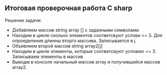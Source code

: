 ## Итоговая проверочная работа C sharp
Решение задачи:
-  Добавляем массив string array [] с заданными символами
-  Находим в цикле сколько элементов соответсвуют услови <= 3. Для опроеделения длинны вторго массива. Записывается в j.
- Объявляем второй массив string array2[j]
- Находим в цикле  элементы, которые соответсвуют условию <= 3. Записываем элементы в массив
- Выводм в консоле начальный массив array и получившийся массив array2.
